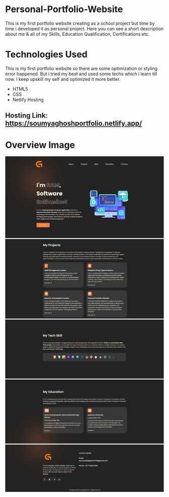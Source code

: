 # Personal-Portfolio-Website
This is my first portfolio website creating as a school project but time by time i developed it as personal project. Here you can see a short description about me &amp; all of my Skills, Education Qualification, Certifications etc.
# Technologies Used
This is my first portfolio website so there are some optimization or styling error happened. But i tried my best and used some techs which i learn till now. I keep upskill my self and optimized it more better.
<ul>
  <li>HTML5</li>
  <li>CSS</li>
  <li>Netlify Hosting</li>
</ul>

## Hosting Link: https://soumyaghoshportfolio.netlify.app/
# Overview Image
<img src = "image_elements/Screenshot 2025-03-02 015817.png">
<img src = "image_elements/Screenshot 2025-03-08 115639.png">
<img src = "image_elements/Screenshot 2025-03-08 115652.png">
<img src = "image_elements/Screenshot 2025-03-08 115705.png">
<img src = "image_elements/Screenshot 2025-03-08 115718.png">
